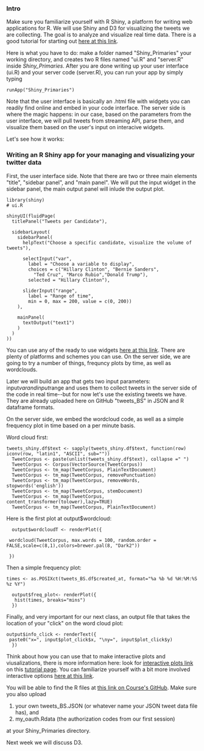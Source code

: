 ### Intro

Make sure you familiarize yourself with R Shiny, a platform for writing web applications for R. We will use Shiny and D3 for visualizing the tweets we are collecting. The goal is to analyze and visualize real time data. There is a good tutorial for starting out [here at this link](http://shiny.rstudio.com/tutorial/).

Here is what you have to do: make a folder named "Shiny_Primaries" your working directory, and creates two R files named "ui.R" and "server.R" inside _Shiny_Primaries_. After you are done writing up your user interface (ui.R) and your server code (server.R), you can run your app by simply typing 

```{r} 
runApp("Shiny_Primaries")
```

Note that the user interface is basically an .html file with widgets you can readily find online and embed in your code interface. The server side is where the magic happens: in our case, based on the parameters from the user interface, we will pull tweets from streaming API, parse them, and visualize them based on the user's input on interacive widgets. 

Let's see how it works:


### Writing an R Shiny app for your managing and visualizing your twitter data

First, the user interface side. Note that there are two or three main elements "title", "sidebar panel", and "main panel". We will put the input widget in the sidebar panel, the main output panel will inlude the output plot.

```{r} 
library(shiny)
# ui.R

shinyUI(fluidPage(
  titlePanel("Tweets per Candidate"),
  
  sidebarLayout(
    sidebarPanel(
      helpText("Choose a specific candidate, visualize the volume of tweets"),
      
      selectInput("var", 
        label = "Choose a variable to display",
        choices = c("Hillary Clinton", "Bernie Sanders",
          "Ted Cruz", "Marco Rubio","Donald Trump"),
        selected = "Hillary Clinton"),
      
      sliderInput("range", 
        label = "Range of time",
        min = 0, max = 200, value = c(0, 200))
    ),
    
    mainPanel(
      textOutput("text1")
    )
  )
))

```

You can use any of the ready to use widgets [here at this link](http://shiny.rstudio.com/gallery/widget-gallery.html). There are plenty of platforms and schemes you can use. On the server side, we are going to try a number of things, frequncy plots by time, as well as wordclouds. 

Later we will build an app that gets two input parameters: input$var and input$range and uses them to collect tweets in the server side of the code in real time--but for now let's use the existing tweets we have. They are already uploaded here on GitHub "tweets_BS" in JSON and R dataframe formats. 

On the server side, we embed the wordcloud code, as well as a simple frequency plot in time based on a per minute basis. 

Word cloud first:
```{r}
tweets_shiny.df$text <- sapply(tweets_shiny.df$text, function(row) iconv(row, "latin1", "ASCII", sub=""))
  TweetCorpus <- paste(unlist(tweets_shiny.df$text), collapse =" ") 
  TweetCorpus <- Corpus(VectorSource(TweetCorpus))
  TweetCorpus <- tm_map(TweetCorpus, PlainTextDocument)
  TweetCorpus <- tm_map(TweetCorpus, removePunctuation)
  TweetCorpus <- tm_map(TweetCorpus, removeWords, stopwords('english'))
  TweetCorpus <- tm_map(TweetCorpus, stemDocument)
  TweetCorpus <- tm_map(TweetCorpus, content_transformer(tolower),lazy=TRUE)
  TweetCorpus <- tm_map(TweetCorpus, PlainTextDocument)

```
Here is the first plot at output$wordcloud:

```{r}
  output$wordcloudT <- renderPlot({
  
 wordcloud(TweetCorpus, max.words = 100, random.order = FALSE,scale=c(8,1),colors=brewer.pal(8, "Dark2"))
 
 })
```

Then a simple frequency plot:

```{r}
times <- as.POSIXct(tweets_BS.df$created_at, format="%a %b %d %H:%M:%S %z %Y")

  output$freq_plot<- renderPlot({
   hist(times, breaks="mins")
  })
```

Finally, and very important for our next class, an output file that takes the location of your "click" on the word cloud plot:

```{r}
output$info_click <- renderText({
 paste0("x=", input$plot_click$x, "\ny=", input$plot_click$y)
  })
```

Think about how you can use that to make interactive plots and viusalizations, there is more information here: look for [interactive plots link](http://shiny.rstudio.com/articles/plot-interaction.html) on this [tutorial page](http://shiny.rstudio.com/articles/). You can familiarize yourself with a bit more involved interactive options [here at this link](http://shiny.rstudio.com/articles/plot-interaction-advanced.html).


You will be able to find the R files at [this link on Course's GitHub](https://github.com/hassanpour/QMSS_G4063/tree/master/lectures/Shiny_Primaries). Make sure you also upload 

1. your own tweets_BS.JSON (or whatever name your JSON tweet data file has), and 
2. my_oauth.Rdata (the authorization codes from our first session)

at your Shiny_Primaries directory. 


Next week we will discuss D3. 



